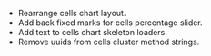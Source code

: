 - Rearrange cells chart layout.
- Add back fixed marks for cells percentage slider.
- Add text to cells chart skeleton loaders.
- Remove uuids from cells cluster method strings.